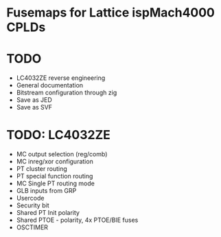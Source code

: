 # Fusemaps for Lattice ispMach4000 CPLDs

# TODO
* LC4032ZE reverse engineering
* General documentation
* Bitstream configuration through zig
* Save as JED
* Save as SVF

# TODO: LC4032ZE
* MC output selection (reg/comb)
* MC inreg/xor configuration
* PT cluster routing
* PT special function routing
* MC Single PT routing mode
* GLB inputs from GRP
* Usercode
* Security bit
* Shared PT Init polarity
* Shared PTOE - polarity, 4x PTOE/BIE fuses
* OSCTIMER